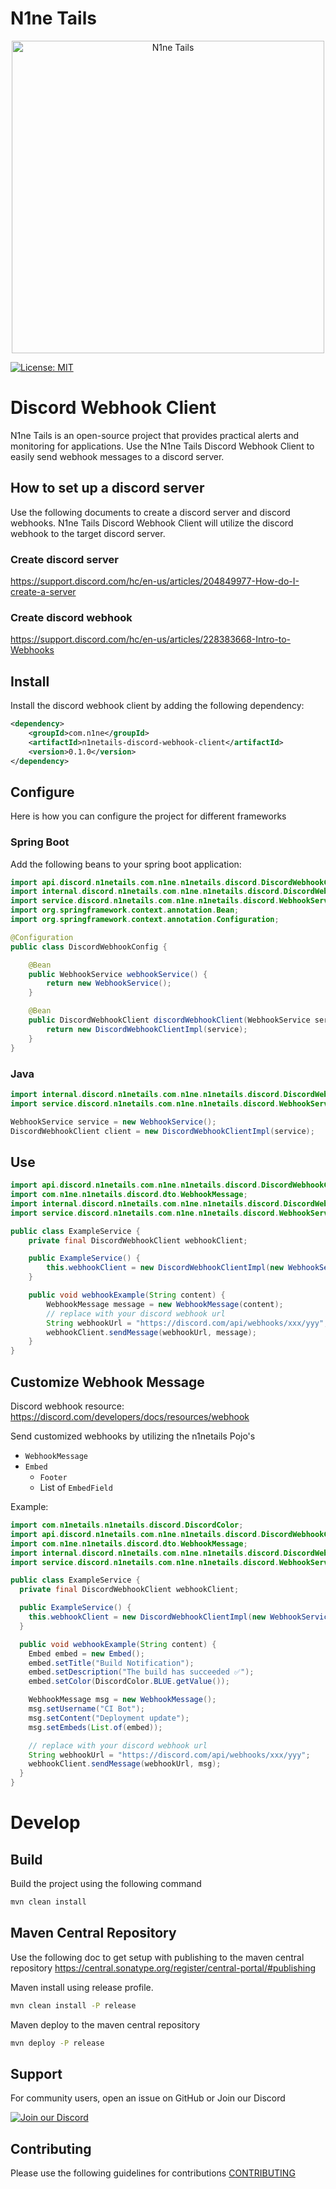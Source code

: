 # N1ne Tails

<div align="center">
  <img src="https://raw.githubusercontent.com/n1netails/n1netails/refs/heads/main/n1netails_icon_transparent.png" alt="N1ne Tails" width="500" style="display: block; margin: auto;"/>
</div>

[![License: MIT](https://img.shields.io/badge/License-MIT-yellow.svg)](LICENSE)

# Discord Webhook Client
N1ne Tails is an open-source project that provides practical alerts and monitoring for applications. 
Use the N1ne Tails Discord Webhook Client to easily send webhook messages to a discord server.

## How to set up a discord server
Use the following documents to create a discord server and discord webhooks. N1ne Tails Discord Webhook Client will 
utilize the discord webhook to the target discord server.

### Create discord server
https://support.discord.com/hc/en-us/articles/204849977-How-do-I-create-a-server

### Create discord webhook
https://support.discord.com/hc/en-us/articles/228383668-Intro-to-Webhooks

## Install
Install the discord webhook client by adding the following dependency:
```xml
<dependency>
    <groupId>com.n1ne</groupId>
    <artifactId>n1netails-discord-webhook-client</artifactId>
    <version>0.1.0</version>
</dependency>
```

## Configure
Here is how you can configure the project for different frameworks

### Spring Boot
Add the following beans to your spring boot application:

```java
import api.discord.n1netails.com.n1ne.n1netails.discord.DiscordWebhookClient;
import internal.discord.n1netails.com.n1ne.n1netails.discord.DiscordWebhookClientImpl;
import service.discord.n1netails.com.n1ne.n1netails.discord.WebhookService;
import org.springframework.context.annotation.Bean;
import org.springframework.context.annotation.Configuration;

@Configuration
public class DiscordWebhookConfig {

    @Bean
    public WebhookService webhookService() {
        return new WebhookService();
    }

    @Bean
    public DiscordWebhookClient discordWebhookClient(WebhookService service) {
        return new DiscordWebhookClientImpl(service);
    }
}
```

### Java

```java
import internal.discord.n1netails.com.n1ne.n1netails.discord.DiscordWebhookClientImpl;
import service.discord.n1netails.com.n1ne.n1netails.discord.WebhookService;

WebhookService service = new WebhookService();
DiscordWebhookClient client = new DiscordWebhookClientImpl(service);
```

## Use
```java
import api.discord.n1netails.com.n1ne.n1netails.discord.DiscordWebhookClient;
import com.n1ne.n1netails.discord.dto.WebhookMessage;
import internal.discord.n1netails.com.n1ne.n1netails.discord.DiscordWebhookClientImpl;
import service.discord.n1netails.com.n1ne.n1netails.discord.WebhookService;

public class ExampleService {
    private final DiscordWebhookClient webhookClient;

    public ExampleService() {
        this.webhookClient = new DiscordWebhookClientImpl(new WebhookService());
    }

    public void webhookExample(String content) {
        WebhookMessage message = new WebhookMessage(content);
        // replace with your discord webhook url
        String webhookUrl = "https://discord.com/api/webhooks/xxx/yyy";
        webhookClient.sendMessage(webhookUrl, message);
    }
}
```

## Customize Webhook Message
Discord webhook resource:
https://discord.com/developers/docs/resources/webhook

Send customized webhooks by utilizing the n1netails Pojo's 
- `WebhookMessage`
- `Embed`
  - `Footer`
  - List of `EmbedField`

Example:

```java
import com.n1netails.n1netails.discord.DiscordColor;
import api.discord.n1netails.com.n1ne.n1netails.discord.DiscordWebhookClient;
import com.n1ne.n1netails.discord.dto.WebhookMessage;
import internal.discord.n1netails.com.n1ne.n1netails.discord.DiscordWebhookClientImpl;
import service.discord.n1netails.com.n1ne.n1netails.discord.WebhookService;

public class ExampleService {
  private final DiscordWebhookClient webhookClient;

  public ExampleService() {
    this.webhookClient = new DiscordWebhookClientImpl(new WebhookService());
  }

  public void webhookExample(String content) {
    Embed embed = new Embed();
    embed.setTitle("Build Notification");
    embed.setDescription("The build has succeeded ✅");
    embed.setColor(DiscordColor.BLUE.getValue());

    WebhookMessage msg = new WebhookMessage();
    msg.setUsername("CI Bot");
    msg.setContent("Deployment update");
    msg.setEmbeds(List.of(embed));

    // replace with your discord webhook url
    String webhookUrl = "https://discord.com/api/webhooks/xxx/yyy";
    webhookClient.sendMessage(webhookUrl, msg);
  }
}
```

# Develop
## Build
Build the project using the following command
```bash
mvn clean install
```

## Maven Central Repository
Use the following doc to get setup with publishing to the maven central repository
https://central.sonatype.org/register/central-portal/#publishing

Maven install using release profile.
```bash
mvn clean install -P release
```

Maven deploy to the maven central repository
```bash
mvn deploy -P release
```

## Support

For community users, open an issue on GitHub or Join our Discord

[![Join our Discord](https://img.shields.io/badge/Join_Discord-7289DA?style=for-the-badge&logo=discord&logoColor=white)](https://discord.gg/ma9CCw7F2x)

## Contributing

Please use the following guidelines for contributions [CONTRIBUTING](./contributing.md)

